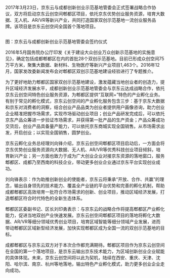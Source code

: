 2017年3月23日，京东云与成都创新创业示范基地管委会正式签署战略合作协议，双方将启动京东云创空间郫都区项目，依托京东优势创业服务资源，培育大数据、无人机、AR/VR等新兴产业，共同打造国家双创示范基地一流创业服务品牌。该项目是京东云创空间全国首个落地项目。

![]()

图：京东云与成都创新创业示范基地管委会签约仪式

2016年5月国务院办公厅印发《关于建设大众创业万众创新示范基地的实施意见》，确定包括成都郫都区在内的首批28个双创示范基地。目前已形成众创空间75万平方米，聚集大数据、新材料、生物医疗等新兴产业项目1,463个。2016年12月，国家发改委新闻发布会对郫都区双创示范基地建设经验进行了专题推介。

为了更好地助力郫都区国家双创示范基地建设，激发蕴藏当地创业者的创造力，提升区域经济发展水平，成都创新创业示范基地管委会与京东云达成战略合作，依托京东云创空间特色创业服务资源，为郫都区提供“互联网+”特色的产业孵化业务。有别于常见的孵化模式，京东云创空间的产业孵化服务包含三步：基于京东大数据和京东对消费者的洞察，结合创业产品品类为创业者提供用户画像咨询，助力创业企业精准把握市场需求，实现市场驱动创业项目；创业产品研发完成后，可以依托京东产品众筹进一步验证市场需求，并获得第一批产品的生产资金；产品众筹成功交货后，创业产品具备量产能力，可以依托京东商城实现全国销售。从市场需求出发，开启创业；以实现全国销售，圆梦创业。

京东云孵化业务总经理刘向锋介绍，京东云创空间郫都区项目启动后，一方面会将京东优势创业服务资源向大数据、无人机、AR/VR等优秀科技创业项目倾斜，培育新兴产业；另一方面也致力于成为广大创业企业对接京东资源的落地窗口，服务郫都区、成都乃至西南的科技企业，带动更多创业企业通过京东平台实现创业成功。

刘向锋表示：作为助推创新创业的使能者，京东云将秉承“开放、合作、共赢”的理念，输出自身领先的技术能力、覆盖全产业链的平台优势和完善的孵化机制，帮助成都郫都区高效培育一批符合市场需求的创新、创业项目，推动区域经济发展，打造郫都区符合时代特色的全新生态体系。

郫都区区委副书记、区长刘印勇表示：与京东云的战略合作将提高郫都区产业孵化能力，促进当地双创产业快速发展。京东云创空间郫都区项目的落地将孵化大数据、AR/VR等细分领域优秀创业项目，培育区域智能等细分领域产业发展，进而带动郫都区区域新型经济发展，加快实现郫都区成为全国一流的双创示范基地的目标。

成都郫都区与京东云双方对于本次合作都充满期待。郫都区项目作为京东云创空间在全国的第一个落地项目，是京东云输出京东技术能力，为区域创新创业企业赋能的具体体现。未来，京东云创空间将以此为契机，陆续在西安、重庆、天津、沈阳、哈尔滨、南京、杭州等地落地，输出特色产业孵化模式，助力更多创业企业走向成功。
